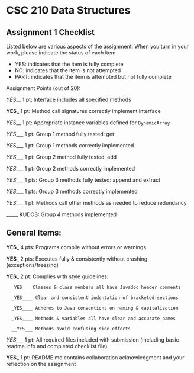 # CSC 210 Data Structures
## Assignment 1 Checklist

Listed below are various aspects of the assignment.  When you turn in
your work, please indicate the status of each item

- YES: indicates that the item is fully complete
- NO: indicates that the item is not attempted
- PART: indicates that the item is attempted but not fully complete

Assignment Points (out of 20):

_YES___ 1 pt: Interface includes all specified methods

__YES___ 1 pt: Method call signatures correctly implement interface

_YES___ 1 pt: Appropriate instance variables defined for `DynamicArray`

_YES____ 1 pt: Group 1 method fully tested: get

_YES____ 1 pt: Group 1 methods correctly implemented 

_YES____ 1 pt: Group 2 method fully tested: add

_YES____ 1 pt: Group 2 methods correctly implemented

_YES____ 1 pts: Group 3 methods fully tested: append and extract

_YES____ 1 pts: Group 3 methods correctly implemented

_YES____ 1 pt: Methods call other methods as needed to reduce redundancy

_____ KUDOS: Group 4 methods implemented


## General Items:

__YES___ 4 pts: Programs compile without errors or warnings 

__YES___ 2 pts: Executes fully & consistently without crashing (exceptions/freezing)

__YES___ 2 pt: Complies with style guidelines:

      _YES___ Classes & class members all have Javadoc header comments 

      _YES____ Clear and consistent indentation of bracketed sections 

      _YES____ Adheres to Java conventions on naming & capitalization 

      _YES____ Methods & variables all have clear and accurate names 

      __YES___ Methods avoid confusing side effects  

_YES____ 1 pt: All required files included with submission (including basic readme info and completed checklist file) 

__YES___ 1 pt: README.md contains collaboration acknowledgment and your reflection on the assignment 